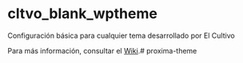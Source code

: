 cltvo_blank_wptheme
===================

Configuración básica para cualquier tema desarrollado por El Cultivo

Para más información, consultar el [Wiki](https://github.com/el-cultivo/cltvo-blank-wptheme/wiki).#   p r o x i m a - t h e m e  
 